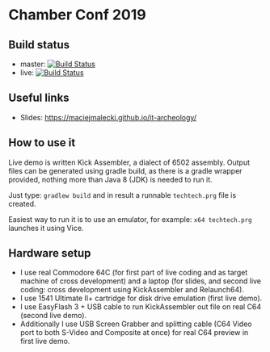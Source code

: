 # Chamber Conf 2019

## Build status
* master: [![Build Status](https://travis-ci.org/maciejmalecki/chamberconf2019.svg?branch=master)](https://travis-ci.org/maciejmalecki/chamberconf2019)
* live: [![Build Status](https://travis-ci.org/maciejmalecki/chamberconf2019.svg?branch=live)](https://travis-ci.org/maciejmalecki/chamberconf2019)

## Useful links
* Slides: https://maciejmalecki.github.io/it-archeology/

## How to use it
Live demo is written Kick Assembler, a dialect of 6502 assembly. Output files can be
generated using gradle build, as there is a gradle wrapper provided, nothing more than
Java 8 (JDK) is needed to run it.

Just type: ```gradlew build``` and in result a runnable ```techtech.prg``` file is
created. 

Easiest way to run it is to use an emulator, for example: ```x64 techtech.prg```
launches it using Vice.

## Hardware setup
* I use real Commodore 64C (for first part of live coding and as target machine of cross 
development) and a laptop (for slides, and second live coding: cross development
using KickAssembler and Relaunch64).
* I use 1541 Ultimate II+ cartridge for disk drive emulation (first live demo).
* I use EasyFlash 3 + USB cable to run KickAssembler out file on real C64 (second live demo).
* Additionally I use USB Screen Grabber and splitting cable (C64 Video port to both S-Video
and Composite at once) for real C64 preview in first live demo.
